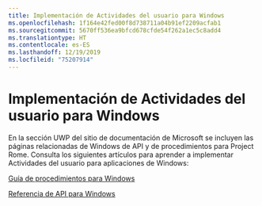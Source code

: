 ```yaml
---
title: Implementación de Actividades del usuario para Windows
ms.openlocfilehash: 1f164e42fed00f8d738711a04b91ef2209acfab1
ms.sourcegitcommit: 5670ff536ea9bfcd678cfde54f262a1ec5c8add4
ms.translationtype: HT
ms.contentlocale: es-ES
ms.lasthandoff: 12/19/2019
ms.locfileid: "75207914"
---
```

# <a name="implementing-user-activities-for-windows"></a>Implementación de Actividades del usuario para Windows

En la sección UWP del sitio de documentación de Microsoft se incluyen las páginas relacionadas de Windows de API y de procedimientos para Project Rome. Consulta los siguientes artículos para aprender a implementar Actividades del usuario para aplicaciones de Windows:

[Guía de procedimientos para Windows](https://docs.microsoft.com/windows/uwp/launch-resume/useractivities)

[Referencia de API para Windows](https://docs.microsoft.com/uwp/api/windows.applicationmodel.useractivities)